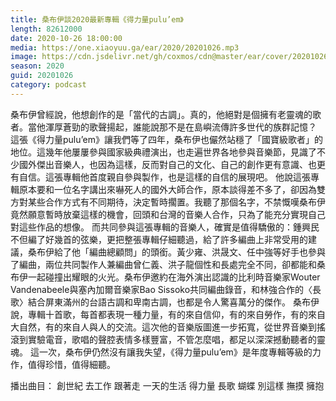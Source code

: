 ```yaml
---
title: 桑布伊談2020最新專輯《得力量pulu’em》
length: 82612000
date: 2020-10-26 18:00:00
media: https://one.xiaoyuu.ga/ear/2020/20201026.mp3
image: https://cdn.jsdelivr.net/gh/coxmos/cdn@master/ear/cover/20201026.jpeg
season: 2020
guid: 20201026
category: podcast
---
```


桑布伊曾經說，他想創作的是「當代的古調」。真的，他絕對是個擁有老靈魂的歌者。當他渾厚蒼勁的歌聲揚起，誰能說那不是在島嶼流傳許多世代的族群記憶？
這張《得力量pulu’em》讓我們等了四年，桑布伊也儼然站穩了「國寶級歌者」的地位。這幾年他屢屢參與國家級典禮演出，也走遍世界各地參與音樂節，見識了不少國外傑出音樂人，也因為這樣，反而對自己的文化、自己的創作更有意識、也更有自信。這張專輯他首度親自參與製作，也是這樣的自信的展現吧。
他說這張專輯原本要和一位名字講出來嚇死人的國外大師合作，原本談得差不多了，卻因為雙方對某些合作方式有不同期待，決定暫時擱置。我聽了那個名字，不禁慨嘆桑布伊竟然願意暫時放棄這樣的機會，回頭和台灣的音樂人合作，只為了能充分實現自己對這些作品的想像。
而共同參與這張專輯的音樂人，確實是值得驕傲的：鍾興民不但編了好幾首的弦樂，更把整張專輯仔細聽過，給了許多編曲上非常受用的建議，桑布伊給了他「編曲總顧問」的頭銜。黃少雍、洪晟文、任中強等好手也參與了編曲，兩位共同製作人兼編曲曾仁義、洪子龍個性和長處完全不同，卻都能和桑布伊一起碰撞出耀眼的火光。桑布伊邀約在海外演出認識的比利時音樂家Wouter Vandenabeele與塞內加爾音樂家Bao Sissoko共同編曲錄音，和林強合作的〈長歌〉結合屏東滿州的台語古調和卑南古調，也都是令人驚喜萬分的傑作。
桑布伊說，專輯十首歌，每首都表現一種力量，有的來自信仰，有的來自勞作，有的來自大自然，有的來自人與人的交流。這次他的音樂版圖進一步拓寬，從世界音樂到搖滾到實驗電音，歌唱的聲腔表情多樣豐富，不管怎麼唱，都足以深深撼動聽者的靈魂。
這一次，桑布伊仍然沒有讓我失望，《得力量pulu’em》是年度專輯等級的力作，值得珍惜，值得細聽。

播出曲目：
創世紀
去工作
跟著走
一天的生活
得力量
長歌
蝴蝶
別這樣
撫摸
擁抱
